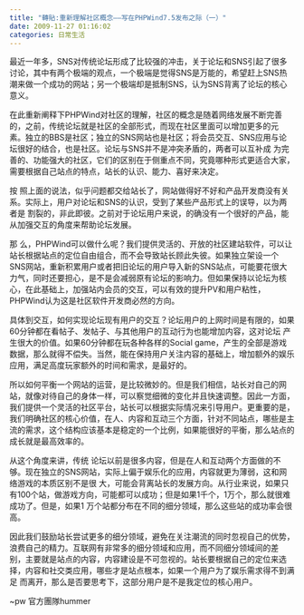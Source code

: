 ```yaml
---
title: "轉貼:重新理解社区概念——写在PHPWind7.5发布之际（一）"
date: 2009-11-27 01:16:02
categories: 日常生活
---
```


  
 最近一年多，SNS对传统论坛形成了比较强的冲击，关于论坛和SNS引起了很多讨论，其中有两个极端的观点，一个极端是觉得SNS是万能的，希望赶上SNS热潮来做一个成功的网站；另一个极端却是抵制SNS，认为SNS背离了论坛的核心意义。  
  
 在此重新阐释下PHPWind对社区的理解，社区的概念是随着网络发展不断完善的，之前，传统论坛就是社区的全部形式，而现在社区里面可以增加更多的元 素。独立的BBS是社区；独立的SNS网站也是社区；将会员交互、SNS应用与论坛很好的结合，也是社区。论坛与SNS并不是冲突矛盾的，两者可以互补成 为完善的、功能强大的社区，它们的区别在于侧重点不同，究竟哪种形式更适合大家，需要根据自己站点的特点，站长的认识、能力、喜好来决定。  
   
 按 照上面的说法，似乎问题都交给站长了，网站做得好不好和产品开发商没有关系。实际上，用户对论坛和SNS的认识，受到了某些产品形式上的误导，以为两者是 割裂的，非此即彼。之前对于论坛用户来说，的确没有一个很好的产品，能从加强交互的角度来帮助论坛发展。  
  
 那 么，PHPWind可以做什么呢？我们提供灵活的、开放的社区建站软件，可以让站长根据站点的定位自由组合，而不会导致站长顾此失彼。如果独立架设一个 SNS网站，重新积累用户或者把旧论坛的用户导入新的SNS站点，可能要花很大力气，同时还要担心，是不是会减弱原有论坛的影响力。但如果保持以论坛为核 心，在此基础上，加强站内会员的交互，可以有效的提升PV和用户粘性，PHPWind认为这是社区软件开发商必然的方向。  
  
 具体到交互，如何实现论坛现有用户的交互？论坛用户的上网时间是有限的，如果60分钟都在看帖子、发帖子、与其他用户的互动行为也能增加内容，这对论坛 产生很大的价值。如果60分钟都在玩各种各样的Social game，产生的全部是游戏数据，那么就得不偿失。当然，能在保持用户关注内容的基础上，增加额外的娱乐应用，满足高度玩家额外的时间和需求，是最好的。  
  
 所以如何平衡一个网站的运营，是比较微妙的。但是我们相信，站长对自己的网站，就像对待自己的身体一样，可以察觉细微的变化并且快速调整。因此一方面， 我们提供一个灵活的社区平台，站长可以根据实际情况来引导用户。更重要的是，我们明确社区的核心价值，在人、内容和互动三个方面，针对不同站点，哪些是主 流的需求，这个结构应该基本是稳定的一个比例，如果能很好的平衡，那么站点的成长就是最高效率的。  
  
 从这个角度来讲，传统 论坛以前是很多内容，但是在人和互动两个方面做的不够。现在独立的SNS网站，实际上偏于娱乐化的应用，内容就更为薄弱，这和网络游戏的本质区别不是很 大，可能会背离站长的发展方向。从行业来说，如果只有100个站，做游戏方向，可能都可以成功；但是如果1千个，1万个，那么就很难成功了。但是，如果1 万个站都分布在不同的细分领域，那么这些站的成功率会很高。  
  
 因此我们鼓励站长尝试更多的细分领域，避免在关注潮流的同时忽视自己的优势，浪费自己的精力。互联网有非常多的细分领域和应用，而不同细分领域间的差 别，主要就是站点的内容，内容建设是不可忽视的。站长要根据自己的定位来选择，内容和社交类应用，哪些才是站点根本，如果一个用户为了娱乐需求得不到满足 而离开，那么是否要思考下，这部分用户是不是我定位的核心用户。  
  
   
  
~pw 官方團隊hummer  